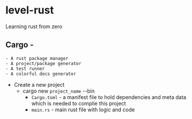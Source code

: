 # level-rust
Learning rust from zero

## Cargo - 
    - A rust package manager
    - A project/package generator
    - A test runner
    - A colorful docs generator

- Create a new project
    - cargo new `project_name` --bin
        - `Cargo.toml` - a manifest file to hold dependencies and meta data which is needed to complie this project
        - `main.rs` - main rust file with logic and code


